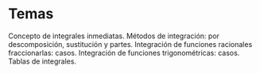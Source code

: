 # Temas

Concepto de integrales inmediatas. Métodos de integración: por descomposición, sustitución y partes. Integración de funciones racionales fraccionarlas: casos. Integración de funciones trigonométricas: casos. Tablas de integrales.